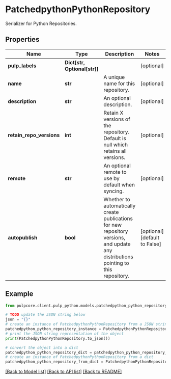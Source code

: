 # PatchedpythonPythonRepository

Serializer for Python Repositories.

## Properties

Name | Type | Description | Notes
------------ | ------------- | ------------- | -------------
**pulp_labels** | **Dict[str, Optional[str]]** |  | [optional] 
**name** | **str** | A unique name for this repository. | [optional] 
**description** | **str** | An optional description. | [optional] 
**retain_repo_versions** | **int** | Retain X versions of the repository. Default is null which retains all versions. | [optional] 
**remote** | **str** | An optional remote to use by default when syncing. | [optional] 
**autopublish** | **bool** | Whether to automatically create publications for new repository versions, and update any distributions pointing to this repository. | [optional] [default to False]

## Example

```python
from pulpcore.client.pulp_python.models.patchedpython_python_repository import PatchedpythonPythonRepository

# TODO update the JSON string below
json = "{}"
# create an instance of PatchedpythonPythonRepository from a JSON string
patchedpython_python_repository_instance = PatchedpythonPythonRepository.from_json(json)
# print the JSON string representation of the object
print(PatchedpythonPythonRepository.to_json())

# convert the object into a dict
patchedpython_python_repository_dict = patchedpython_python_repository_instance.to_dict()
# create an instance of PatchedpythonPythonRepository from a dict
patchedpython_python_repository_from_dict = PatchedpythonPythonRepository.from_dict(patchedpython_python_repository_dict)
```
[[Back to Model list]](../README.md#documentation-for-models) [[Back to API list]](../README.md#documentation-for-api-endpoints) [[Back to README]](../README.md)


